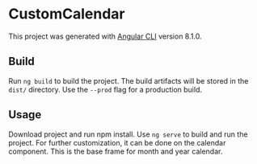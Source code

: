 # CustomCalendar

This project was generated with [Angular CLI](https://github.com/angular/angular-cli) version 8.1.0.

## Build

Run `ng build` to build the project. The build artifacts will be stored in the `dist/` directory. Use the `--prod` flag for a production build.

## Usage

Download project and run npm install. Use `ng serve` to build and run the project. For further customization, it can be done on the calendar component. This is the base frame for month and year calendar.

